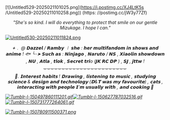 [![Untitled529-2025021101025.png](https://i.postimg.cc/XJ4LtK5s /Untitled529-20250211010258.png)) (https: //postimg.cc/jW3y77Zf)


<p align="center"><i>"She's so kind. I will do everything to protect that smile on our gentle Mizukage. I hope I can." </i></p>


[![Untitled530-20250211011824.png](https://i.postimg.cc/65kdDLJC/Untitled530-20250211011824.png)](https://postimg.cc/gnKXhh00)



   

<p align="center"><i>
𖥔﹒ @  𝘿𝙖𝙯𝙯𝙚𝙡 / 𝙍𝙖𝙢𝙗𝙮 ㆐ 𝙨𝙝𝙚 : 𝙝𝙚𝙧
𝙢𝙪𝙡𝙩𝙞𝙛𝙖𝙣𝙙𝙤𝙢 𝙞𝙣 𝙨𝙝𝙤𝙬𝙨 𝙖𝙣𝙙 𝙖𝙣𝙞𝙢𝙚 ! 🐟
╰┈➤ 𝙎𝙪𝙘𝙝 𝙖𝙨 : 𝙉𝙞𝙣𝙟𝙖𝙜𝙤 , 𝙉𝙖𝙧𝙪𝙩𝙤 / 𝙉𝙎 , 
𝙓𝙞𝙖𝙤𝙡𝙞𝙣 𝙨𝙝𝙤𝙬𝙙𝙤𝙬𝙣 , 𝙉𝙐 , 
𝘼𝙩𝙡𝙖 , 𝙩𝙡𝙤𝙠 , 𝙎𝙚𝙘𝙧𝙚𝙩 𝙩𝙧𝙞o  (𝙅𝙆
𝙍𝘾 𝘿𝙋 ) , 𝙎𝙅 , 𝙟𝙩𝙩𝙬 !
‿‿‿‿‿‿‿‿‿‿‿‿‿‿‿‿‿‿‿‿‿‿‿

<p align="center"><i>
🦈.   𝗜𝗻𝘁𝗲𝗿𝗲𝘀𝘁 𝗵𝗮𝗯𝗶𝘁𝘀  !
𝗗𝗿𝗮𝘄𝗶𝗻𝗴 , 𝗹𝗶𝘀𝘁𝗲𝗻𝗶𝗻𝗴 𝘁𝗼 𝗺𝘂𝘀𝗶𝗰 , 𝘀𝘁𝘂𝗱𝘆𝗶𝗻𝗴 𝘀𝗰𝗶𝗲𝗻𝗰𝗲 & 𝗱𝗲𝘀𝗶𝗴𝗻 𝗮𝗻𝗱 𝘁𝗲𝗰𝗵𝗻𝗼𝗹𝗼𝗴𝘆 (𝗗&𝗧 𝘄𝗮𝘀 𝗺𝘆 𝗳𝗮𝘃𝗼𝘂𝗿𝗶𝘁𝗲) , 𝗰𝗮𝘁𝘀 , 𝗶𝗻𝘁𝗲𝗿𝗮𝗰𝘁𝗶𝗻𝗴
𝙬𝙞𝙩𝙝 𝙥𝙚𝙤𝙥𝙡𝙚 𝙄'𝙢 𝙪𝙨𝙪𝙖𝙡𝙡𝙮 𝙬𝙞𝙩𝙝 ,
 𝗮𝗻𝗱 𝗰𝗼𝗼𝗸𝗶𝗻𝗴 🌊



                
[![Tumblr-l-150497860111201.gif](https://i.postimg.cc/PfYHhT09/Tumblr-l-150497860111201.gif)](https://postimg.cc/vDYktFYt)[![Tumblr-l-150627787032516.gif](https://i.postimg.cc/tg80QMk9/Tumblr-l-150627787032516.gif)](https://postimg.cc/Y4NDQ8TP)[![Tumblr-l-150731777264061.gif](https://i.postimg.cc/HnHhTDy1/Tumblr-l-150731777264061.gif)](https://postimg.cc/ft2KvPC8)



[![Tumblr-l-150780911500371.png](https://i.postimg.cc/dQmf41bs/Tumblr-l-150780911500371.png)](https://postimg.cc/8scwC1k9)